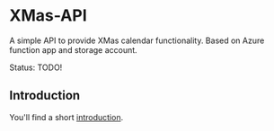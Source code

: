 # XMas-API
A simple API to provide XMas calendar functionality.
Based on Azure function app and storage account.

Status: TODO!
## Introduction
You'll find a short [introduction](./docs/Introduction.md "introduction").


